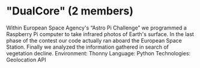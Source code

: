 # "DualCore" (2 members)

Within European Space Agency's “Astro Pi Challenge” we
programmed a Raspberry Pi computer to take infrared photos
of Earth's surface. In the last phase of the contest our code
actually ran aboard the European Space Station. Finally we
analyzed the information gathered in search of vegetation
decline.
Environment: Thonny
Language: Python
Technologies: Geolocation API

